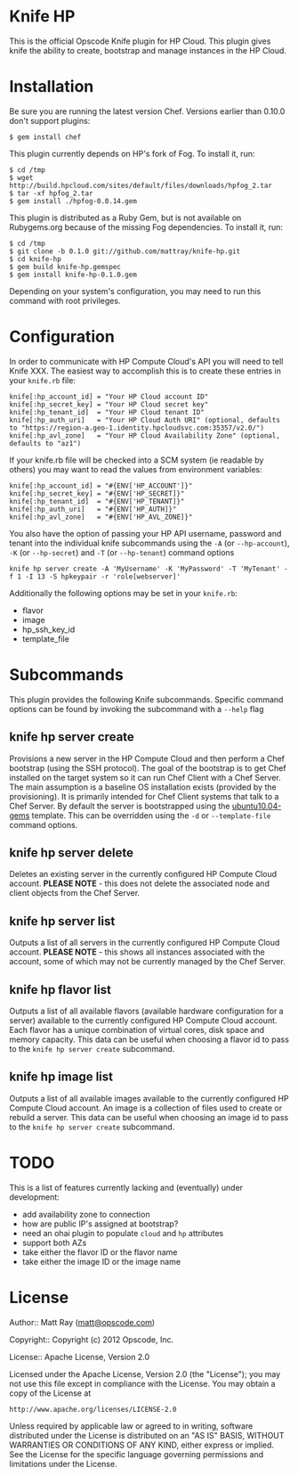Knife HP
========

This is the official Opscode Knife plugin for HP Cloud. This plugin gives knife the ability to create, bootstrap and manage instances in the HP Cloud.

# Installation #

Be sure you are running the latest version Chef. Versions earlier than 0.10.0 don't support plugins:

    $ gem install chef

This plugin currently depends on HP's fork of Fog. To install it, run:

    $ cd /tmp
    $ wget http://build.hpcloud.com/sites/default/files/downloads/hpfog_2.tar
    $ tar -xf hpfog_2.tar
    $ gem install ./hpfog-0.0.14.gem

This plugin is distributed as a Ruby Gem, but is not available on Rubygems.org because of the missing Fog dependencies. To install it, run:

    $ cd /tmp
    $ git clone -b 0.1.0 git://github.com/mattray/knife-hp.git
    $ cd knife-hp
    $ gem build knife-hp.gemspec
    $ gem install knife-hp-0.1.0.gem

Depending on your system's configuration, you may need to run this command with root privileges.

# Configuration #

In order to communicate with HP Compute Cloud's API you will need to tell Knife XXX. The easiest way to accomplish this is to create these entries in your `knife.rb` file:

    knife[:hp_account_id] = "Your HP Cloud account ID"
    knife[:hp_secret_key] = "Your HP Cloud secret key"
    knife[:hp_tenant_id]  = "Your HP Cloud tenant ID"
    knife[:hp_auth_uri]   = "Your HP Cloud Auth URI" (optional, defaults to "https://region-a.geo-1.identity.hpcloudsvc.com:35357/v2.0/")
    knife[:hp_avl_zone]   = "Your HP Cloud Availability Zone" (optional, defaults to "az1")

If your knife.rb file will be checked into a SCM system (ie readable by others) you may want to read the values from environment variables:

    knife[:hp_account_id] = "#{ENV['HP_ACCOUNT']}"
    knife[:hp_secret_key] = "#{ENV['HP_SECRET]}"
    knife[:hp_tenant_id]  = "#{ENV['HP_TENANT]}"
    knife[:hp_auth_uri]   = "#{ENV['HP_AUTH]}"
    knife[:hp_avl_zone]   = "#{ENV['HP_AVL_ZONE]}"

You also have the option of passing your HP API username, password and tenant into the individual knife subcommands using the `-A` (or `--hp-account`), `-K` (or `--hp-secret`) and `-T` (or `--hp-tenant`) command options

    knife hp server create -A 'MyUsername' -K 'MyPassword' -T 'MyTenant' -f 1 -I 13 -S hpkeypair -r 'role[webserver]'

Additionally the following options may be set in your `knife.rb`:

* flavor
* image
* hp_ssh_key_id
* template_file

# Subcommands #

This plugin provides the following Knife subcommands. Specific command options can be found by invoking the subcommand with a `--help` flag

knife hp server create
----------------------

Provisions a new server in the HP Compute Cloud and then perform a Chef bootstrap (using the SSH protocol). The goal of the bootstrap is to get Chef installed on the target system so it can run Chef Client with a Chef Server. The main assumption is a baseline OS installation exists (provided by the provisioning). It is primarily intended for Chef Client systems that talk to a Chef Server. By default the server is bootstrapped using the [ubuntu10.04-gems](https://github.com/opscode/chef/blob/master/chef/lib/chef/knife/bootstrap/ubuntu10.04-gems.erb) template. This can be overridden using the `-d` or `--template-file` command options.

knife hp server delete
----------------------

Deletes an existing server in the currently configured HP Compute Cloud account. <b>PLEASE NOTE</b> - this does not delete the associated node and client objects from the Chef Server.

knife hp server list
--------------------

Outputs a list of all servers in the currently configured HP Compute Cloud account. <b>PLEASE NOTE</b> - this shows all instances associated with the account, some of which may not be currently managed by the Chef Server.

knife hp flavor list
--------------------

Outputs a list of all available flavors (available hardware configuration for a server) available to the currently configured HP Compute Cloud account. Each flavor has a unique combination of virtual cores, disk space and memory capacity. This data can be useful when choosing a flavor id to pass to the `knife hp server create` subcommand.

knife hp image list
-------------------

Outputs a list of all available images available to the currently configured HP Compute Cloud account. An image is a collection of files used to create or rebuild a server. This data can be useful when choosing an image id to pass to the `knife hp server create` subcommand.

# TODO #

This is a list of features currently lacking and (eventually) under development:

* add availability zone to connection
* how are public IP's assigned at bootstrap?
* need an ohai plugin to populate `cloud` and `hp` attributes
* support both AZs
* take either the flavor ID or the flavor name
* take either the image ID or the image name

# License #

Author:: Matt Ray (<matt@opscode.com>)

Copyright:: Copyright (c) 2012 Opscode, Inc.

License:: Apache License, Version 2.0

Licensed under the Apache License, Version 2.0 (the "License");
you may not use this file except in compliance with the License.
You may obtain a copy of the License at

    http://www.apache.org/licenses/LICENSE-2.0

Unless required by applicable law or agreed to in writing, software
distributed under the License is distributed on an "AS IS" BASIS,
WITHOUT WARRANTIES OR CONDITIONS OF ANY KIND, either express or implied.
See the License for the specific language governing permissions and
limitations under the License.
